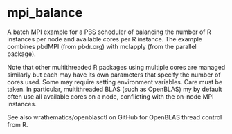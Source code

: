 # mpi_balance
A batch MPI example for a PBS scheduler of balancing the number of R
instances per node and available cores per R instance. The example
combines pbdMPI (from pbdr.org) with mclapply (from the parallel
package).

Note that other multithreaded R packages using multiple cores are
managed similarly but each may have its own parameters that specify
the number of cores used. Some may require setting environment
variables. Care must be taken. In particular, multithreaded BLAS (such
as OpenBLAS) my by default often use all available cores on a node,
conflicting with the on-node MPI instances.

See also wrathematics/openblasctl on GitHub for OpenBLAS thread control from R.
